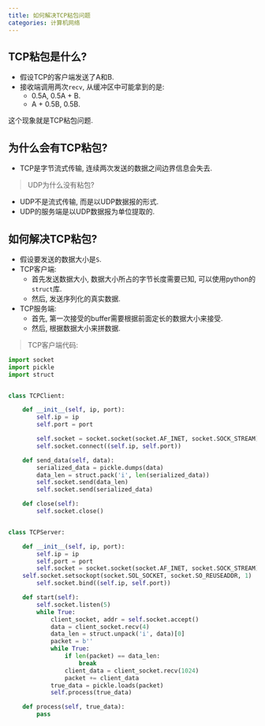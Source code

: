 ```yaml
---
title: 如何解决TCP粘包问题
categories: 计算机网络
---
```




## TCP粘包是什么?

* 假设TCP的客户端发送了A和B.
* 接收端调用两次`recv`, 从缓冲区中可能拿到的是:
  * 0.5A, 0.5A + B.
  * A + 0.5B, 0.5B.

这个现象就是TCP粘包问题.

## 为什么会有TCP粘包?

* TCP是字节流式传输, 连续两次发送的数据之间边界信息会失去.

> UDP为什么没有粘包?

* UDP不是流式传输, 而是以UDP数据报的形式.
* UDP的服务端是以UDP数据报为单位提取的.

## 如何解决TCP粘包?

* 假设要发送的数据大小是`S`.
* TCP客户端:
  * 首先发送数据大小, 数据大小所占的字节长度需要已知, 可以使用python的`struct`库.
  * 然后, 发送序列化的真实数据.
* TCP服务端:
  * 首先, 第一次接受的buffer需要根据前面定长的数据大小来接受.
  * 然后, 根据数据大小来拼数据.

> TCP客户端代码:

```python
import socket
import pickle
import struct


class TCPClient:

	def __init__(self, ip, port):
		self.ip = ip
		self.port = port

		self.socket = socket.socket(socket.AF_INET, socket.SOCK_STREAM)
		self.socket.connect((self.ip, self.port))

	def send_data(self, data):
		serialized_data = pickle.dumps(data)
		data_len = struct.pack('i', len(serialized_data))
		self.socket.send(data_len)
		self.socket.send(serialized_data)

	def close(self):
		self.socket.close()


class TCPServer:

	def __init__(self, ip, port):
		self.ip = ip
		self.port = port
		self.socket = socket.socket(socket.AF_INET, socket.SOCK_STREAM)
    self.socket.setsockopt(socket.SOL_SOCKET, socket.SO_REUSEADDR, 1)
		self.socket.bind((self.ip, self.port))

	def start(self):
		self.socket.listen(5)
		while True:
			client_socket, addr = self.socket.accept()
			data = client_socket.recv(4)
			data_len = struct.unpack('i', data)[0]
			packet = b''
			while True:
				if len(packet) == data_len:
					break
				client_data = client_socket.recv(1024)
				packet += client_data
			true_data = pickle.loads(packet)
			self.process(true_data)

	def process(self, true_data):
		pass

```

